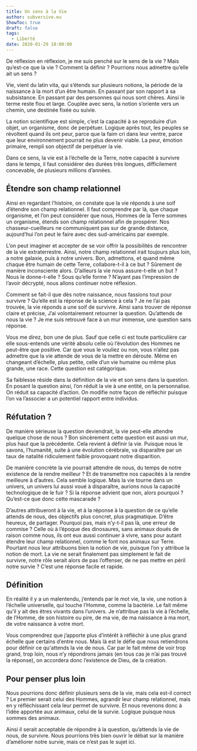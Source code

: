 ```yaml
---
title: Un sens à la Vie
author: subversive.eu
ShowToc: true
draft: false
tags:
  - Liberté
date: 2020-01-29 18:00:00
---
```


De réflexion en réflexion, je me suis penché sur le sens de la vie ? Mais qu’est-ce que la vie ? Comment la définir ? Pourrions nous admettre qu’elle ait un sens ?
<!--more-->
Vie, vient du latin vita, qui s’étends sur plusieurs notions, la période de la naissance à la mort d’un être humain. En passant par son rapport à sa subsistance. En passant par des personnes qui nous sont chères. Ainsi le terme reste flou et large. Couplée avec sens, la notion s’oriente vers un chemin, une destinée fixée ou suivie.


La notion scientifique est simple, c’est la capacité à se reproduire d’un objet, un organisme, donc de perpétuer. Logique après tout, les peuples se révoltent quand ils ont peur, parce que la faim cri dans leur ventre, parce que leur environnement pourrait ne plus devenir viable. La peur, émotion primaire, rempli son objectif de perpétuer la vie.

Dans ce sens, la vie est à l’échelle de la Terre, notre capacité à survivre dans le temps, il faut considérer des durées très longues, difficilement concevable, de plusieurs millions d’années.

## Étendre son champ relationnel

Ainsi en regardant l’histoire, on constate que la vie réponds à une soif d’étendre son champ relationnel. Il faut comprendre par là, que chaque organisme, et l’on peut considérer que nous, Hommes de la Terre sommes un organisme, étends son champ relationnel afin de prospérer. Nos chasseur-cueilleurs ne communiquent pas sur de grande distance, aujourd’hui l’on peut le faire avec des sud-américains par exemple.

L’on peut imaginer et accepter de se voir offrir la possibilités de rencontrer de la vie extraterrestre. Ainsi, notre champ relationnel irait toujours plus loin, a notre galaxie, puis à notre univers. Bon, admettons, et quand même chaque être humain de cette Terre, collabore-t-il à ce but ? Sûrement de manière inconsciente alors. D’ailleurs la vie nous assure-t-elle un but ? Nous le donne-t-elle ? Sous qu’elle forme ? N’ayant pas l’impression de l’avoir décrypté, nous allons continuer notre réflexion.

Comment se fait-il que dès notre naissance, nous fassions tout pour survivre ? Qu’elle est la réponse de la science à cela ? Je ne l’ai pas trouvée, la vie réponds a une soif de survivre. Ainsi sans trouver de réponse claire et précise, J’ai volontairement retourner la question. Qu’attends de nous la vie ? Je me suis retrouvé face à un mur immense, une question sans réponse.

Vous me direz, bon une de plus. Sauf que celle ci est toute particulière car elle sous-entends une vérité absolu celle où l’évolution des Hommes ne peut-être que positive. Car que vous le vouliez ou non, vous n’allez pas admettre que la vie attende de vous de la mettre en déroute. Même en changeant d’échelle, plus petite, celle d’un vie humaine ou même plus grande, une race. Cette question est catégorique.

Sa faiblesse réside dans la définition de la vie et son sens dans la question. En posant la question ainsi, l’on réduit la vie à une entité, on la personnalise. On réduit sa capacité d’action. On modifie notre façon de réfléchir puisque l’on va l’associer a un potentiel rapport entre individus.

## Réfutation ?

De manière sérieuse la question deviendrait, la vie peut-elle attendre quelque chose de nous ? Bon sincèrement cette question est aussi un mur, plus haut que la précédente. Cela revient à définir la vie. Puisque nous le savons, l’humanité, suite à une évolution cérébrale, va disparaître par un taux de natalité ridiculement faible provoquant notre disparition.

De manière concrète la vie pourrait attendre de nous, du temps de notre existence de la rendre meilleur ? Et de transmettre nos capacités à la rendre meilleure à d’autres. Cela semble logique. Mais la vie tourne dans un univers, un univers lui aussi voué à disparaître, aurions nous la capacité technologique de le fuir ? Si la réponse advient que non, alors pourquoi ? Qu’est-ce que donc cette mascarade ?

D’autres attribueront à la vie, et à la réponse à la question de ce qu’elle attends de nous, des objectifs plus concret, plus pragmatique. D’être heureux, de partager. Pourquoi pas, mais n’y-t-il pas là, une erreur de commise ? Celle où à l’époque des dinosaures, sans animaux doués de raison comme nous, ils ont eux aussi continuer à vivre, sans pour autant étendre leur champ relationnel, comme le font nos animaux sur Terre.  
Pourtant nous leur attribuons bien la notion de vie, puisque l’on y attribue la notion de mort. La vie ne serait finalement pas simplement le fait de survivre, notre rôle serait alors de pas l’offenser, de ne pas mettre en péril notre survie ? C’est une réponse facile et rapide.

## Définition

En réalité il y a un malentendu, j’entends par le mot vie, la vie, une notion à l’échelle universelle, qui touche l’Homme, comme la bactérie. Le fait même qu’il y ait des êtres vivants dans l’univers. Je n’attribue pas la vie à l’échelle, de l’Homme, de son histoire ou pire, de ma vie, de ma naissance à ma mort, de votre naissance à votre mort.

Vous comprendrez que j’apporte plus d’intérêt à réfléchir à une plus grand échelle que certains d’entre nous. Mais là est le défie que nous retiendrons pour définir ce qu'attends la vie de nous. Car par le fait même de voir trop grand, trop loin, nous n’y répondrons jamais (en tous cas je n’ai pas trouvé la réponse), on accordera donc l’existence de Dieu, de la création.

## Pour penser plus loin

Nous pourrions donc définir plusieurs sens de la vie, mais cela est-il correct ? Le premier serait celui des Hommes, agrandir leur champ relationnel, mais en y réfléchissant cela leur permet de survivre. Et nous revenons donc à l’idée apportée aux animaux, celui de la survie. Logique puisque nous sommes des animaux.

Ainsi il serait acceptable de répondre à la question, qu’attends la vie de nous, de survivre. Nous pourrions très bien ouvrir le débat sur la manière d’améliorer notre survie, mais ce n’est pas le sujet ici.